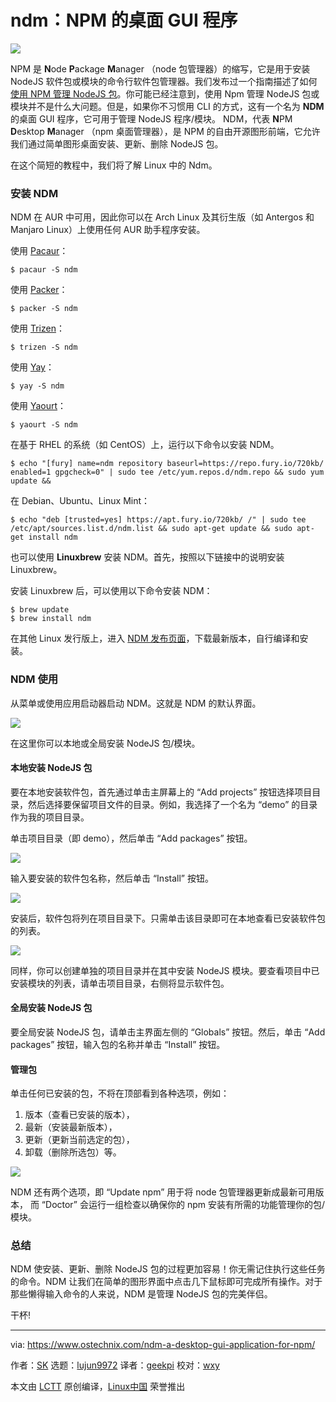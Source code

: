 ndm：NPM 的桌面 GUI 程序
======

![](https://www.ostechnix.com/wp-content/uploads/2018/04/ndm-3-720x340.png)

NPM 是 **N**ode **P**ackage **M**anager （node 包管理器）的缩写，它是用于安装 NodeJS 软件包或模块的命令行软件包管理器。我们发布过一个指南描述了如何[使用 NPM 管理 NodeJS 包][1]。你可能已经注意到，使用 Npm 管理 NodeJS 包或模块并不是什么大问题。但是，如果你不习惯用 CLI 的方式，这有一个名为 **NDM** 的桌面 GUI 程序，它可用于管理 NodeJS 程序/模块。 NDM，代表 **N**PM **D**esktop **M**anager （npm 桌面管理器），是 NPM 的自由开源图形前端，它允许我们通过简单图形桌面安装、更新、删除 NodeJS 包。

在这个简短的教程中，我们将了解 Linux 中的 Ndm。

### 安装 NDM

NDM 在 AUR 中可用，因此你可以在 Arch Linux 及其衍生版（如 Antergos 和 Manjaro Linux）上使用任何 AUR 助手程序安装。

使用 [Pacaur][2]：

```
$ pacaur -S ndm
```

使用 [Packer][3]：

```
$ packer -S ndm
```

使用 [Trizen][4]：

```
$ trizen -S ndm
```

使用 [Yay][5]：

```
$ yay -S ndm
```

使用 [Yaourt][6]：

```
$ yaourt -S ndm
```

在基于 RHEL 的系统（如 CentOS）上，运行以下命令以安装 NDM。

```
$ echo "[fury] name=ndm repository baseurl=https://repo.fury.io/720kb/ enabled=1 gpgcheck=0" | sudo tee /etc/yum.repos.d/ndm.repo && sudo yum update &&
```

在 Debian、Ubuntu、Linux Mint：

```
$ echo "deb [trusted=yes] https://apt.fury.io/720kb/ /" | sudo tee /etc/apt/sources.list.d/ndm.list && sudo apt-get update && sudo apt-get install ndm
```

也可以使用 **Linuxbrew** 安装 NDM。首先，按照以下链接中的说明安装 Linuxbrew。

安装 Linuxbrew 后，可以使用以下命令安装 NDM：

```
$ brew update
$ brew install ndm
```

在其他 Linux 发行版上，进入 [NDM 发布页面][7]，下载最新版本，自行编译和安装。

### NDM 使用

从菜单或使用应用启动器启动 NDM。这就是 NDM 的默认界面。

![][9]

在这里你可以本地或全局安装 NodeJS 包/模块。

#### 本地安装 NodeJS 包

要在本地安装软件包，首先通过单击主屏幕上的 “Add projects” 按钮选择项目目录，然后选择要保留项目文件的目录。例如，我选择了一个名为 “demo” 的目录作为我的项目目录。

单击项目目录（即 demo），然后单击 “Add packages” 按钮。

![][10]

输入要安装的软件包名称，然后单击 “Install” 按钮。

![][11]

安装后，软件包将列在项目目录下。只需单击该目录即可在本地查看已安装软件包的列表。

![][12]

同样，你可以创建单独的项目目录并在其中安装 NodeJS 模块。要查看项目中已安装模块的列表，请单击项目目录，右侧将显示软件包。

#### 全局安装 NodeJS 包

要全局安装 NodeJS 包，请单击主界面左侧的 “Globals” 按钮。然后，单击 “Add packages” 按钮，输入包的名称并单击 “Install” 按钮。

#### 管理包

单击任何已安装的包，不将在顶部看到各种选项，例如：

1. 版本（查看已安装的版本），
2. 最新（安装最新版本），
3. 更新（更新当前选定的包），
4. 卸载（删除所选包）等。

![][13]

NDM 还有两个选项，即 “Update npm” 用于将 node 包管理器更新成最新可用版本， 而 “Doctor” 会运行一组检查以确保你的 npm 安装有所需的功能管理你的包/模块。

### 总结

NDM 使安装、更新、删除 NodeJS 包的过程更加容易！你无需记住执行这些任务的命令。NDM 让我们在简单的图形界面中点击几下鼠标即可完成所有操作。对于那些懒得输入命令的人来说，NDM 是管理 NodeJS 包的完美伴侣。

干杯!

--------------------------------------------------------------------------------

via: https://www.ostechnix.com/ndm-a-desktop-gui-application-for-npm/

作者：[SK][a]
选题：[lujun9972](https://github.com/lujun9972)
译者：[geekpi](https://github.com/geekpi)
校对：[wxy](https://github.com/wxy)

本文由 [LCTT](https://github.com/LCTT/TranslateProject) 原创编译，[Linux中国](https://linux.cn/) 荣誉推出

[a]:https://www.ostechnix.com/author/sk/
[1]:https://www.ostechnix.com/manage-nodejs-packages-using-npm/
[2]:https://www.ostechnix.com/install-pacaur-arch-linux/
[3]:https://www.ostechnix.com/install-packer-arch-linux-2/
[4]:https://www.ostechnix.com/trizen-lightweight-aur-package-manager-arch-based-systems/
[5]:https://www.ostechnix.com/yay-found-yet-another-reliable-aur-helper/
[6]:https://www.ostechnix.com/install-yaourt-arch-linux/
[7]:https://github.com/720kb/ndm/releases
[8]:data:image/gif;base64,R0lGODlhAQABAIAAAAAAAP///yH5BAEAAAAALAAAAAABAAEAAAIBRAA7
[9]:http://www.ostechnix.com/wp-content/uploads/2018/04/ndm-1.png
[10]:http://www.ostechnix.com/wp-content/uploads/2018/04/ndm-5-1.png
[11]:http://www.ostechnix.com/wp-content/uploads/2018/04/ndm-6.png
[12]:http://www.ostechnix.com/wp-content/uploads/2018/04/ndm-7.png
[13]:http://www.ostechnix.com/wp-content/uploads/2018/04/ndm-8.png
